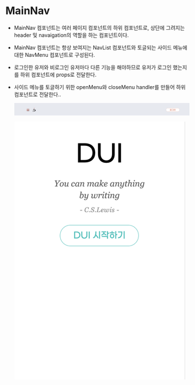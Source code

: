 # MainNav

- MainNav 컴포넌트는 여러 페이지 컴포넌트의 하위 컴포넌트로, 상단에 그려지는 header 및 navaigation의 역할을 하는 컴포넌트이다.

- MainNav 컴포넌트는 항상 보여지는 NavList 컴포넌트와 토글되는 사이드 메뉴에 대한 NavMenu 컴포넌트로 구성된다.

- 로그인한 유저와 비로그인 유저마다 다른 기능을 해야하므로 유저가 로그인 했는지를 하위 컴포넌트에 props로 전달한다.

- 사이드 메뉴를 토글하기 위한 openMenu와 closeMenu handler를 만들어 하위 컴포넌트로 전달한다..

  ![Alt Text](../assets/components/navlist.png)

  ![Alt Text](../assets/components/navmenu.png)
